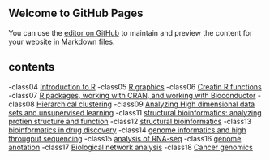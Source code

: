 ## Welcome to GitHub Pages

You can use the [editor on GitHub](https://github.com/feliper80/bimm143/edit/master/README.md) to maintain and preview the content for your website in Markdown files.

## contents
-class04 [Introduction to R]()
-class05 [R graphics]()
-class06 [Creatin R functions]()
-class07 [R packages, working with CRAN, and working with Bioconductor]()
-class08 [Hierarchical clustering]()
-class09 [Analyzing High dimensional data sets and unsupervised learning]()
-class11 [structural bioinformatics: analyzing protien structure and function]()
-class12 [structural bioinformatics]()
-class13 [bioinformatics in drug discovery]()
-class14 [genome informatics and high througput sequencing]()
-class15 [analysis of RNA-seq]()
-class16 [genome anotation]()
-class17 [Biological network analysis]()
-class18 [Cancer genomics]()
